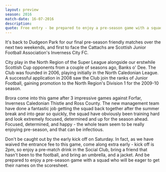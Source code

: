 ```yaml
---
layout: preview
season: 2016
match-date: 16-07-2016
description:
quote: Free entry - be prepared to enjoy a pre-season game with a squad who will be eager to get their names on the scoresheet.
---
```

It's back to Dudgeon Park for our final pre-season friendly matches over the next two weekends, and first to face the Cattachs are Scottish Junior Football Association's Inverness City FC.

City play in the North Region of the Super League alongside our erstwhile Scottish Cup opponents from a couple of seasons ago, Banks o' Dee. The Club was founded in 2006, playing initially in the North Caledonian League. A successful application in 2008 saw the Club join the ranks of Junior Football, gaining promotion to the North Region's Division 1 for the 2009-10 season.

Brora come into this game after 3 impressive games against Forfar, Inverness Caledonian Thistle and Ross County. The new management team have done a fantastic job getting the squad back together after the summer break and into gear so quickly, the squad have obviously been training hard and look extremely focused, determined and up for the season ahead. Focused, determined, and happy - the whole team seem to be really enjoying pre-season, and that can be infectious.

Don't be caught out by the early kick off on Saturday. In fact, as we have waived the entrance fee to this game, come along extra early - kick off is 2pm, so enjoy a pre-match drink in the Social Club, bring a friend that hasn't been to the football, and bring an umbrella, and a jacket. And be prepared to enjoy a pre-season game with a squad who will be eager to get their names on the scoresheet.